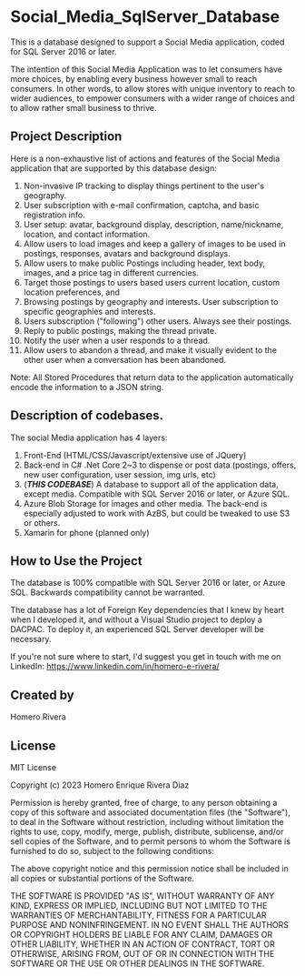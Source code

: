 # Social_Media_SqlServer_Database
This is a database designed to support a Social Media application, coded for SQL Server 2016 or later.

The intention of this Social Media Application was to let consumers have more choices, by enabling every business however small to reach consumers.
In other words, to allow stores with unique inventory to reach to wider audiences, to empower consumers with a wider range of choices and to allow rather small business to thrive.


## Project Description
Here is a non-exhaustive list of actions and features of the Social Media application that are supported by this database design:
1. Non-invasive IP tracking to display things pertinent to the user's geography.
2. User subscription with e-mail confirmation, captcha, and basic registration info.
3. User setup: avatar, background display, description, name/nickname, location, and contact information.
4. Allow users to load images and keep a gallery of images to be used in postings, responses, avatars and background displays.
5. Allow users to make public Postings including header, text body, images, and a price tag in different currencies.
6. Target those postings to users based users current location, custom location preferences, and 
7. Browsing postings by geography and interests. User subscription to specific geographies and interests.
8. Users subscription ("following") other users. Always see their postings.
9. Reply to public postings, making the thread private.
10. Notify the user when a user responds to a thread.
11. Allow users to abandon a thread, and make it visually evident to the other user when a conversation has been abandoned.

Note:
All Stored Procedures that return data to the application automatically encode the information to a JSON string.


## Description of codebases.
The social Media application has 4 layers:
1. Front-End (HTML/CSS/Javascript/extensive use of JQuery)
2. Back-end in C# .Net Core 2~3 to dispense or post data (postings, offers, new user configuration, user session, img urls, etc)
3. (***THIS CODEBASE***) A database to support all of the application data, except media. Compatible with SQL Server 2016 or later, or Azure SQL.
4. Azure Blob Storage for images and other media. The back-end is especially adjusted to work with AzBS, but could be tweaked to use S3 or others.
5. Xamarin for phone (planned only)


## How to Use the Project
The database is 100% compatible with SQL Server 2016 or later, or Azure SQL. 
Backwards compatibility cannot be warranted.

The database has a lot of Foreign Key dependencies that I knew by heart when I developed it, and without a Visual Studio project to deploy a DACPAC.
To deploy it, an experienced SQL Server developer will be necessary.

If you're not sure where to start, I'd suggest you get in touch with me on LinkedIn:
https://www.linkedin.com/in/homero-e-rivera/


## Created by
Homero Rivera


## License
MIT License

Copyright (c) 2023 Homero Enrique Rivera Diaz

Permission is hereby granted, free of charge, to any person obtaining a copy
of this software and associated documentation files (the "Software"), to deal
in the Software without restriction, including without limitation the rights
to use, copy, modify, merge, publish, distribute, sublicense, and/or sell
copies of the Software, and to permit persons to whom the Software is
furnished to do so, subject to the following conditions:

The above copyright notice and this permission notice shall be included in all
copies or substantial portions of the Software.

THE SOFTWARE IS PROVIDED "AS IS", WITHOUT WARRANTY OF ANY KIND, EXPRESS OR
IMPLIED, INCLUDING BUT NOT LIMITED TO THE WARRANTIES OF MERCHANTABILITY,
FITNESS FOR A PARTICULAR PURPOSE AND NONINFRINGEMENT. IN NO EVENT SHALL THE
AUTHORS OR COPYRIGHT HOLDERS BE LIABLE FOR ANY CLAIM, DAMAGES OR OTHER
LIABILITY, WHETHER IN AN ACTION OF CONTRACT, TORT OR OTHERWISE, ARISING FROM,
OUT OF OR IN CONNECTION WITH THE SOFTWARE OR THE USE OR OTHER DEALINGS IN THE
SOFTWARE.